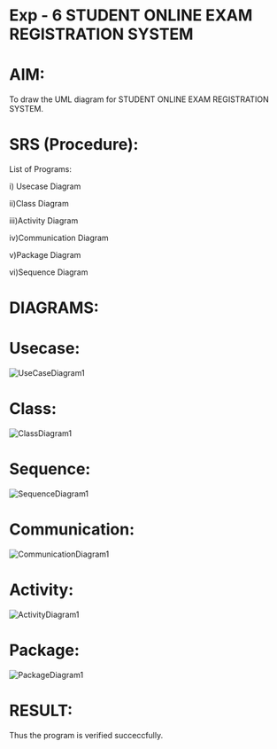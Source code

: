 # Exp - 6 STUDENT ONLINE EXAM REGISTRATION SYSTEM

# AIM:

To draw the UML diagram for STUDENT ONLINE EXAM REGISTRATION SYSTEM.

# SRS (Procedure):

List of Programs:

i) Usecase Diagram

ii)Class Diagram

iii)Activity Diagram

iv)Communication Diagram

v)Package Diagram

vi)Sequence Diagram

# DIAGRAMS:

# Usecase:

![UseCaseDiagram1](https://github.com/user-attachments/assets/b9740495-a6d3-4904-837e-481c9165ce87)

# Class:

![ClassDiagram1](https://github.com/user-attachments/assets/e7e4d2ec-8df5-41f8-b656-7122bb111df4)

# Sequence:

![SequenceDiagram1](https://github.com/user-attachments/assets/e6b1bec1-f4d2-40a8-9d25-fd3560fcd80f)

# Communication:

![CommunicationDiagram1](https://github.com/user-attachments/assets/3ed76f03-6a03-4a2a-af3c-6d76d14d106f)

# Activity:

![ActivityDiagram1](https://github.com/user-attachments/assets/898c0790-48d1-46da-a970-558cc5ea5cae)


# Package:

![PackageDiagram1](https://github.com/user-attachments/assets/7b22e33d-b220-4121-8bdf-6dddf1cd7bec)


# RESULT:

Thus the program is verified succeccfully.
